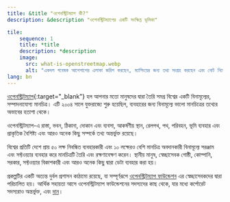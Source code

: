 ```yaml
---
title: &title "ওপেনস্ট্রিটম্যাপ কী?"
description: &description "ওপেনস্ট্রিটম্যাপের একটি সংক্ষিপ্ত ভূমিকা"

tile:
    sequence: 1
    title: *title
    description: *description
    image:
      src: what-is-openstreetmap.webp
      alt: "একদল গবেষক আশেপাশের এলাকা জরিপ করছেন, ম্যাপিংয়ের জন্য তথ্য সংগ্রহ করছেন এবং নোট নিচ্ছেন"
lang: bn
---
```


[ওপেনস্ট্রিটম্যাপ](https://openstreetmap.org){:target="_blank"} হল আপনার মতো মানুষদের দ্বারা তৈরি সমগ্র বিশ্বের একটি বিনামূল্যের, সম্পাদনাযোগ্য মানচিত্র। এটি ২০০৪ সালে যুক্তরাজ্যে শুরু হয়েছিল, ব্যবহারের জন্য বিনামূল্যে ভালো মানচিত্রের তথ্যের অভাবের হতাশা থেকে।

ওপেনস্ট্রিটম্যাপ-এ রাস্তা, ভবন, ঠিকানা, দোকান এবং ব্যবসা, আকর্ষণীয় স্থান, রেলপথ, পথ, পরিবহন, ভূমি ব্যবহার এবং প্রাকৃতিক বৈশিষ্ট্য এবং আরও অনেক কিছু সম্পর্কে তথ্য অন্তর্ভুক্ত রয়েছে।

বিশ্বের প্রতিটি দেশে প্রায় ৫০ লক্ষ নিবন্ধিত ব্যবহারকারী এবং ১০ লক্ষেরও বেশি মানচিত্র অবদানকারী বিনামূল্যে সরঞ্জাম এবং সফ্টওয়্যার ব্যবহার করে মানচিত্রটি তৈরি এবং রক্ষণাবেক্ষণ করেন। স্থানীয় মানুষ, স্বেচ্ছাসেবক গোষ্ঠী, কোম্পানি, সরকার, সফ্টওয়্যার বিকাশকারী এবং আরও অনেক কিছু দ্বারা ডেটা ব্যবহার করা হয়।

প্রকল্পটির একটি অত্যন্ত দুর্বল প্রশাসন কাঠামো রয়েছে, যা সম্পূর্ণরূপে
[ওপেনস্ট্রিটম্যাপ ফাউন্ডেশন](/about-osm-community/osm-foundation.md) এর স্বেচ্ছাসেবকদের দ্বারা পরিচালিত হয়। আর্থিক সহায়তা আসে ওপেনস্ট্রিটম্যাপ ফাউন্ডেশনের সদস্যদের কাছ থেকে, যার মধ্যে কর্পোরেট সদস্যরাও অন্তর্ভুক্ত, এবং
[দান](/about-osm-community/donate-to-osm.md)।
